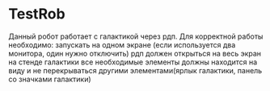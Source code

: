 # TestRob

Данный робот работает с галактикой через рдп.
Для корректной работы необходимо:
  запускать на одном экране (если используется два монитора, один нужно отключить)
  рдп должен открыться на весь экран
  на стенде галактики все необходимые элементы должны находится на виду и не перекрываться другими элементами(ярлык галактики, панель со значками галактики)
  
